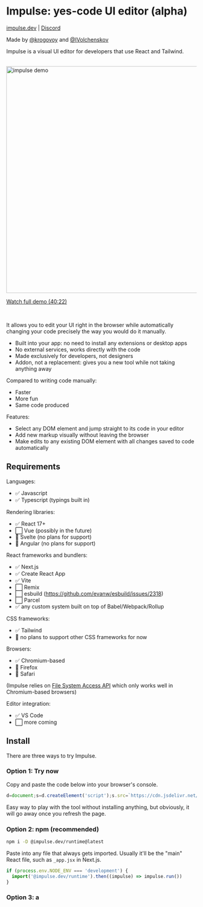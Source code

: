 # Impulse: yes-code UI editor (alpha)

[impulse.dev](https://impulse.dev) | [Discord](https://discord.gg/nDDCyyedbs)

Made by [@krogovoy](https://twitter.com/krogovoy) and [@IVolchenskov](https://twitter.com/IVolchenskov)

<!-- TODO video link -->

Impulse is a visual UI editor for developers that use React and Tailwind.

<br />

<img src="https://static.tildacdn.com/tild3533-6633-4039-b462-366564616231/impulse-gif-create-p.gif" alt="impulse demo" width="600" />

[Watch full demo (40:22)](https://youtu.be/QaTSsaGXCco)

<br />

It allows you to edit your UI right in the browser while automatically changing your code precisely the way you would do it manually.

- Built into your app: no need to install any extensions or desktop apps
- No external services, works directly with the code
- Made exclusively for developers, not designers
- Addon, not a replacement: gives you a new tool while not taking anything away

Compared to writing code manually:

- Faster
- More fun
- Same code produced

Features:

- Select any DOM element and jump straight to its code in your editor
- Add new markup visually without leaving the browser
- Make edits to any existing DOM element with all changes saved to code automatically

## Requirements

Languages:

- ✅ Javascript
- ✅ Typescript (typings built in)

Rendering libraries:

- ✅ React 17+
- ⬜️ Vue (possibly in the future)
- 🚫 Svelte (no plans for support)
- 🚫 Angular (no plans for support)

React frameworks and bundlers:

- ✅ Next.js
- ✅ Create React App
- ✅ Vite
- ⬜️ Remix
- ⬜️ esbuild (https://github.com/evanw/esbuild/issues/2318)
- ⬜️ Parcel
- ✅ any custom system built on top of Babel/Webpack/Rollup

CSS frameworks:

- ✅ Tailwind
- 🚫 no plans to support other CSS frameworks for now

Browsers:

- ✅ Chromium-based
- 🚫 Firefox
- 🚫 Safari

(Impulse relies on [File System Access API](https://developer.mozilla.org/en-US/docs/Web/API/File_System_Access_API) which only works well in Chromium-based browsers)

Editor integration:

- ✅ VS Code
- ⬜️ more coming

## Install

There are three ways to try Impulse.

### Option 1: Try now

Copy and paste the code below into your browser's console.

```js
d=document;s=d.createElement('script');s.src=`https://cdn.jsdelivr.net/npm/@impulse.dev/runtime@latest/inject.js?${Date.now()}`;d.body.appendChild(s)
```

Easy way to play with the tool without installing anything, but obviously, it will go away once you refresh the page.

### Option 2: npm (recommended)

```sh
npm i -D @impulse.dev/runtime@latest
```

Paste into any file that always gets imported. Usually it'll be the "main" React file, such as `_app.jsx` in Next.js.

```js
if (process.env.NODE_ENV === 'development') {
  import('@impulse.dev/runtime').then((impulse) => impulse.run())
}
```

### Option 3: a <script> tag

Paste this script tag at the end of `<body>`

```jsx
{
  process.env.NODE_ENV === 'development' && (
    <script src="https://cdn.jsdelivr.net/npm/@impulse.dev/runtime@latest/inject.js"></script>
  )
}
```

IMPORTANT: make sure you are not shipping Impulse in your production build! It will bloat your bundle size!

Most bundlers cut out all the code inside an `if (process.env.NODE_ENV === 'development') { ... }`, but it's recommended to make a production build and compare the bundle size to what it was before.

## Setup

### Browser

If you are using Brave, enable File System Access API:

1. Go to brave://flags
2. Search for `file system access api`
3. Change it to "Enabled"

Impulse only works if you run your development environment on the same computer that you use the browser. Impulse doesn't work with remote environments because it can't edit files on other computers.

For security reasons, File System Access API only works for `localhost` when http:// is used. If you are using a different hostname even though the environment is local, you should:

1. Go to chrome://flags
2. Search for `Insecure origins treated as secure`
3. Add your origin (e.g. http://my_origin) to the list

### Prettier config

Impulse edits your files and uses Prettier for formatting.

However, it can't get access to your Prettier config as it's a browser-only Node-less environment.

To fix it, you can pass it your config:

```diff
if (process.env.NODE_ENV === 'development') {
-  import('@impulse.dev/runtime').then((impulse) => impulse.run())
+  import('@impulse.dev/runtime').then((impulse) => impulse.run({
+    prettierConfig: require('path_to_prettier_config')
+  }))
}
```

## Use

IMPORTANT: Impulse is at the alpha stage. Although not likely, assume that it can unrecoverably ruin your codebase. Make sure to have a backup and/or a clean git state.

[Watch full demo (40:22)](https://youtu.be/QaTSsaGXCco)

- Option/Alt+Click to select any element on the page
- Esc to remove selection
- Arrow keys or h, j, k, l for keyboard navigation
- Space or Enter to open the command bar
- Use the command bar or the hotkeys (specified on the right for each action) to perform actions

<img src="./files/command-bar-screenshot.png" alt="command bar" width="600">

What you can do:

- Jump to the code of the selected element
- Jump to where the React component of the selected element is called
- Add or remove a class (so far only works if the list of classes in the code is hardcoded with no conditions)
- Remove the element
- Insert a new `<div></div>`
- Change the tag of the element (e.g. div -> p)
- Insert a new text
- Move elements (swap with the previous/next sibling)
- Undo the latest change

## Get help or share feedback

- [Discord server](https://discord.gg/nDDCyyedbs)
- [Discussions on Github](https://github.com/kirillrogovoy/impulse/discussions)

## Contribute

Requirements:

- node 16+
- npm 8.9.0+

Clone the repo:

```sh
git clone git@github.com:kirillrogovoy/impulse.git && cd impulse
```

Install dependencies:

```sh
npm install
```

Run the dev server:

```sh
npm run dev
```

Open http://localhost:3005/. This is a playground for developing and testing the app.
